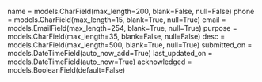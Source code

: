name = models.CharField(max_length=200, blank=False, null=False)
phone = models.CharField(max_length=15, blank=True, null=True)
email = models.EmailField(max_length=254, blank=True, null=True)
purpose = models.CharField(max_length=35, blank=False, null=False)
desc = models.CharField(max_length=500, blank=True, null=True)
submitted_on = models.DateTimeField(auto_now_add=True)
last_updated_on = models.DateTimeField(auto_now=True)
acknowledged = models.BooleanField(default=False)
